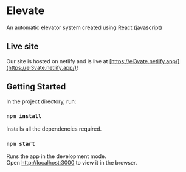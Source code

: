 # Elevate

An automatic elevator system created using React (javascript)

## Live site

Our site is hosted on netlify and is live at [https://el3vate.netlify.app/](https://el3vate.netlify.app/)!


## Getting Started

In the project directory, run:

### `npm install`

Installs all the dependencies required.

### `npm start`

Runs the app in the development mode.\
Open [http://localhost:3000](http://localhost:3000) to view it in the browser.

